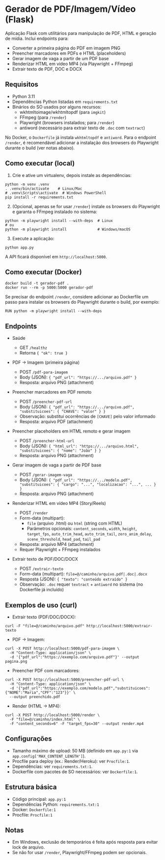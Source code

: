 # Gerador de PDF/Imagem/Vídeo (Flask)

Aplicação Flask com utilitários para manipulação de PDF, HTML e geração de mídia. Inclui endpoints para:
- Converter a primeira página do PDF em imagem PNG
- Preencher marcadores em PDFs e HTML (placeholders)
- Gerar imagem de vaga a partir de um PDF base
- Renderizar HTML em vídeo MP4 (via Playwright + FFmpeg)
- Extrair texto de PDF, DOC e DOCX


## Requisitos

- Python 3.11
- Dependências Python listadas em `requirements.txt`
- Binários do SO usados por alguns recursos:
  - wkhtmltoimage/wkhtmltopdf (para `imgkit`)
  - FFmpeg (para `/render`)
  - Playwright (browsers instalados; para `/render`)
  - antiword (necessário para extrair texto de `.doc` com `textract`)

No Docker, o `Dockerfile` já instala `wkhtmltopdf` e `antiword`. Para o endpoint `/render`, é recomendável adicionar a instalação dos browsers do Playwright durante o build (ver notas abaixo).


## Como executar (local)

1) Crie e ative um virtualenv, depois instale as dependências:

```
python -m venv .venv
. .venv/bin/activate    # Linux/Mac
# .venv\Scripts\activate  # Windows PowerShell
pip install -r requirements.txt
```

2) (Opcional, apenas se for usar `/render`) instale os browsers do Playwright e garanta o FFmpeg instalado no sistema:

```
python -m playwright install --with-deps  # Linux
# ou
python -m playwright install              # Windows/macOS
```

3) Execute a aplicação:

```
python app.py
```

A API ficará disponível em `http://localhost:5000`.


## Como executar (Docker)

```
docker build -t gerador-pdf .
docker run --rm -p 5000:5000 gerador-pdf
```

Se precisar do endpoint `/render`, considere adicionar ao Dockerfile um passo para instalar os browsers do Playwright durante o build, por exemplo:

```
RUN python -m playwright install --with-deps
```


## Endpoints

- Saúde
  - GET `/healthz`
  - Retorna `{ "ok": true }`

- PDF → Imagem (primeira página)
  - POST `/pdf-para-imagem`
  - Body (JSON): `{ "pdf_url": "https://.../arquivo.pdf" }`
  - Resposta: arquivo PNG (attachment)

- Preencher marcadores em PDF remoto
  - POST `/preencher-pdf-url`
  - Body (JSON): `{ "pdf_url": "https://.../arquivo.pdf", "substituicoes": { "CHAVE": "valor" } }`
  - Observação: substitui ocorrências de `[CHAVE]` pelo valor informado
  - Resposta: arquivo PDF (attachment)

- Preencher placeholders em HTML remoto e gerar imagem
  - POST `/preencher-html-url`
  - Body (JSON): `{ "html_url": "https://.../arquivo.html", "substituicoes": { "nome": "João" } }`
  - Resposta: arquivo PNG (attachment)

- Gerar imagem de vaga a partir de PDF base
  - POST `/gerar-imagem-vaga`
  - Body (JSON): `{ "pdf_url": "https://.../modelo.pdf", "substituicoes": { "cargo": "...", "localizacao": "...", ... } }`
  - Resposta: arquivo PNG (attachment)

- Renderizar HTML em vídeo MP4 (Story/Reels)
  - POST `/render`
  - Form-data (multipart):
    - `file` (arquivo .html) ou `html` (string com HTML)
    - Parâmetros opcionais: `content_seconds`, `width`, `height`, `target_fps`, `auto_trim_head`, `auto_trim_tail`, `zero_anim_delay`, `scene_threshold`, `head_pad`, `tail_pad`
  - Resposta: arquivo MP4 (attachment)
  - Requer Playwright + FFmpeg instalados

- Extrair texto de PDF/DOC/DOCX
  - POST `/extrair-texto`
  - Form-data (multipart): `file=@/caminho/arquivo.pdf|.doc|.docx`
  - Resposta (JSON): `{ "texto": "conteúdo extraído" }`
  - Observação: `.doc` requer `textract` + `antiword` no sistema (no Dockerfile já incluído)


## Exemplos de uso (curl)

- Extrair texto (PDF/DOC/DOCX):
```
curl -F "file=@/caminho/arquivo.pdf" http://localhost:5000/extrair-texto
```

- PDF → Imagem:
```
curl -X POST http://localhost:5000/pdf-para-imagem \
  -H "Content-Type: application/json" \
  -d '{"pdf_url":"https://exemplo.com/arquivo.pdf"}' --output pagina.png
```

- Preencher PDF com marcadores:
```
curl -X POST http://localhost:5000/preencher-pdf-url \
  -H "Content-Type: application/json" \
  -d '{"pdf_url":"https://exemplo.com/modelo.pdf","substituicoes":{"NOME":"Maria","CPF":"123"}}' \
  --output preenchido.pdf
```

- Render (HTML → MP4):
```
curl -X POST http://localhost:5000/render \
  -F "file=@/caminho/index.html" \
  -F "content_seconds=6" -F "target_fps=30" --output render.mp4
```


## Configurações

- Tamanho máximo de upload: 50 MB (definido em `app.py:1` via `app.config['MAX_CONTENT_LENGTH']`).
- Procfile para deploy (ex.: Render/Heroku): ver `Procfile:1`.
- Dependências: ver `requirements.txt:1`.
- Dockerfile com pacotes de SO necessários: ver `Dockerfile:1`.


## Estrutura básica

- Código principal: `app.py:1`
- Dependências Python: `requirements.txt:1`
- Docker: `Dockerfile:1`
- Procfile: `Procfile:1`


## Notas

- Em Windows, exclusão de temporários é feita após resposta para evitar lock de arquivo.
- Se não for usar `/render`, Playwright/FFmpeg podem ser opcionais.

